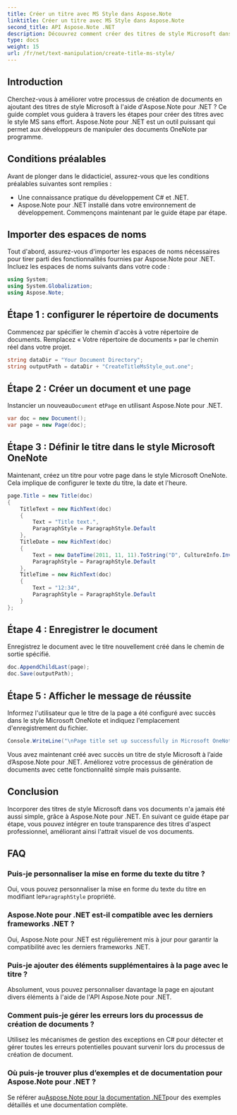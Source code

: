 ```yaml
---
title: Créer un titre avec MS Style dans Aspose.Note
linktitle: Créer un titre avec MS Style dans Aspose.Note
second_title: API Aspose.Note .NET
description: Découvrez comment créer des titres de style Microsoft dans Aspose.Note pour .NET. Améliorez la présentation de votre document avec ce didacticiel facile à suivre.
type: docs
weight: 15
url: /fr/net/text-manipulation/create-title-ms-style/
---
```

## Introduction
Cherchez-vous à améliorer votre processus de création de documents en ajoutant des titres de style Microsoft à l'aide d'Aspose.Note pour .NET ? Ce guide complet vous guidera à travers les étapes pour créer des titres avec le style MS sans effort. Aspose.Note pour .NET est un outil puissant qui permet aux développeurs de manipuler des documents OneNote par programme.
## Conditions préalables
Avant de plonger dans le didacticiel, assurez-vous que les conditions préalables suivantes sont remplies :
- Une connaissance pratique du développement C# et .NET.
- Aspose.Note pour .NET installé dans votre environnement de développement.
Commençons maintenant par le guide étape par étape.
## Importer des espaces de noms
Tout d'abord, assurez-vous d'importer les espaces de noms nécessaires pour tirer parti des fonctionnalités fournies par Aspose.Note pour .NET. Incluez les espaces de noms suivants dans votre code :
```csharp
using System;
using System.Globalization;
using Aspose.Note;
```
## Étape 1 : configurer le répertoire de documents
Commencez par spécifier le chemin d'accès à votre répertoire de documents. Remplacez « Votre répertoire de documents » par le chemin réel dans votre projet.
```csharp
string dataDir = "Your Document Directory";
string outputPath = dataDir + "CreateTitleMsStyle_out.one";
```
## Étape 2 : Créer un document et une page
 Instancier un nouveau`Document` et`Page` en utilisant Aspose.Note pour .NET.
```csharp
var doc = new Document();
var page = new Page(doc);
```
## Étape 3 : Définir le titre dans le style Microsoft OneNote
Maintenant, créez un titre pour votre page dans le style Microsoft OneNote. Cela implique de configurer le texte du titre, la date et l'heure.
```csharp
page.Title = new Title(doc)
{
    TitleText = new RichText(doc)
    {
        Text = "Title text.",
        ParagraphStyle = ParagraphStyle.Default
    },
    TitleDate = new RichText(doc)
    {
        Text = new DateTime(2011, 11, 11).ToString("D", CultureInfo.InvariantCulture),
        ParagraphStyle = ParagraphStyle.Default
    },
    TitleTime = new RichText(doc)
    {
        Text = "12:34",
        ParagraphStyle = ParagraphStyle.Default
    }
};
```
## Étape 4 : Enregistrer le document
Enregistrez le document avec le titre nouvellement créé dans le chemin de sortie spécifié.
```csharp
doc.AppendChildLast(page);
doc.Save(outputPath);
```
## Étape 5 : Afficher le message de réussite
Informez l'utilisateur que le titre de la page a été configuré avec succès dans le style Microsoft OneNote et indiquez l'emplacement d'enregistrement du fichier.
```csharp
Console.WriteLine("\nPage title set up successfully in Microsoft OneNote style.\nFile saved at " + outputPath);
```
Vous avez maintenant créé avec succès un titre de style Microsoft à l’aide d’Aspose.Note pour .NET. Améliorez votre processus de génération de documents avec cette fonctionnalité simple mais puissante.
## Conclusion
Incorporer des titres de style Microsoft dans vos documents n'a jamais été aussi simple, grâce à Aspose.Note pour .NET. En suivant ce guide étape par étape, vous pouvez intégrer en toute transparence des titres d'aspect professionnel, améliorant ainsi l'attrait visuel de vos documents.
## FAQ
### Puis-je personnaliser la mise en forme du texte du titre ?
 Oui, vous pouvez personnaliser la mise en forme du texte du titre en modifiant le`ParagraphStyle` propriété.
### Aspose.Note pour .NET est-il compatible avec les derniers frameworks .NET ?
Oui, Aspose.Note pour .NET est régulièrement mis à jour pour garantir la compatibilité avec les derniers frameworks .NET.
### Puis-je ajouter des éléments supplémentaires à la page avec le titre ?
Absolument, vous pouvez personnaliser davantage la page en ajoutant divers éléments à l'aide de l'API Aspose.Note pour .NET.
### Comment puis-je gérer les erreurs lors du processus de création de documents ?
Utilisez les mécanismes de gestion des exceptions en C# pour détecter et gérer toutes les erreurs potentielles pouvant survenir lors du processus de création de document.
### Où puis-je trouver plus d’exemples et de documentation pour Aspose.Note pour .NET ?
 Se référer au[Aspose.Note pour la documentation .NET](https://reference.aspose.com/note/net/)pour des exemples détaillés et une documentation complète.